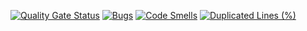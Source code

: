 [![Quality Gate Status](https://sonarcloud.io/api/project_badges/measure?project=davvoz_provagame&metric=alert_status)](https://sonarcloud.io/summary/new_code?id=davvoz_provagame)
[![Bugs](https://sonarcloud.io/api/project_badges/measure?project=davvoz_provagame&metric=bugs)](https://sonarcloud.io/summary/new_code?id=davvoz_provagame)
[![Code Smells](https://sonarcloud.io/api/project_badges/measure?project=davvoz_provagame&metric=code_smells)](https://sonarcloud.io/summary/new_code?id=davvoz_provagame)
[![Duplicated Lines (%)](https://sonarcloud.io/api/project_badges/measure?project=davvoz_provagame&metric=duplicated_lines_density)](https://sonarcloud.io/summary/new_code?id=davvoz_provagame)


